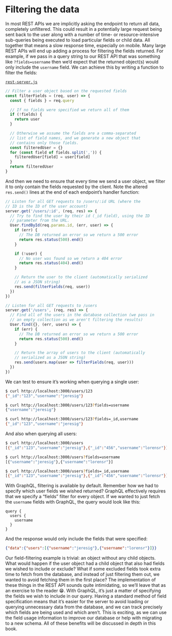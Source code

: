 # Filtering the data

In most REST APIs we are implicitly asking the endpoint to return all data, completely unfiltered. This could result in a potentially large request being sent back to the user along with a number of time- or resource-intensive sub-queries being executed to load particular fields or child data. All together that means a slow response time, especially on mobile. Many large REST APIs will end up adding a process for filtering the fields returned. For example, if we pass in a query string to our REST API that was something like `?fields=username` then we’d expect that the returned object(s) would only include the `username` field. We can achieve this by writing a function to filter the fields:

[`rest-server.js`](https://github.com/GraphQLGuide/graphql-rest-api-demo/blob/master/rest-server.js)

```js
// Filter a user object based on the requested fields
const filterFields = (req, user) => {
  const { fields } = req.query

  // If no fields were specified we return all of them
  if (!fields) {
    return user
  }

  // Otherwise we assume the fields are a comma-separated
  // list of field names, and we generate a new object that
  // contains only those fields.
  const filteredUser = {}
  for (const field of fields.split(',')) {
    filteredUser[field] = user[field]
  }
  return filteredUser
}
```

And then we need to ensure that every time we send a user object, we filter it to only contain the fields requested by the client. Note the altered `res.send()` lines at the end of each endpoint’s handler function:

```js
// Listen for all GET requests to /users/:id URL (where the
// ID is the ID of the user account)
server.get('/users/:id', (req, res) => {
  // Try to find the user by their id (_id field), using the ID
  // parameter from the URL.
  User.findById(req.params.id, (err, user) => {
    if (err) {
      // The DB returned an error so we return a 500 error
      return res.status(500).end()
    }

    if (!user) {
      // No user was found so we return a 404 error
      return res.status(404).end()
    }

    // Return the user to the client (automatically serialized
    // as a JSON string)
    res.send(filterFields(req, user))
  })
})

// Listen for all GET requests to /users
server.get('/users', (req, res) => {
  // Find all of the users in the database collection (we pass in
  // an empty collection as we aren't filtering the results)
  User.find({}, (err, users) => {
    if (err) {
      // The DB returned an error so we return a 500 error
      return res.status(500).end()
    }

    // Return the array of users to the client (automatically
    // serialized as a JSON string)
    res.send(users.map(user => filterFields(req, user)))
  })
})
```

We can test to ensure it’s working when querying a single user:

```sh
$ curl http://localhost:3000/users/123
{"_id":"123","username":"jeresig"}

$ curl http://localhost:3000/users/123?fields=username
{"username":"jeresig"}

$ curl http://localhost:3000/users/123?fields=_id,username
{"_id":"123","username":"jeresig"}
```

And also when querying all users:

```sh
$ curl http://localhost:3000/users
[{"_id":"123","username":"jeresig"},{"_id":"456","username":"lorensr"}]

$ curl http://localhost:3000/users?fields=username
[{"username":"jeresig"},{"username":"lorensr"}]

$ curl http://localhost:3000/users?fields=_id,username
[{"_id":"123","username":"jeresig"},{"_id":"456","username":"lorensr"}]
```

With GraphQL, filtering is available by default. Remember how we had to specify which user fields we wished returned? GraphQL effectively requires that we specify a “fields” filter for every object. If we wanted to just fetch the `username` fields with GraphQL, the query would look like this:

```gql
query {
  users {
    username
  }
}
```

And the response would only include the fields that were specified:

```json
{"data":{"users":[{"username":"jeresig"},{"username":"lorensr"}]}}
```

Our field-filtering example is trivial: an object without any child objects. What would happen if the user object had a child object that also had fields we wished to include or exclude? What if some excluded fields took extra time to fetch from the database, and instead of just filtering them out, we wanted to avoid fetching them in the first place? The implementation of these things in the REST API sounds quite intimidating, so we’ll leave that as an exercise to the reader 😁. With GraphQL, it’s just a matter of specifying the fields we wish to include in our query. Having a standard method of field specification means that it’s easier for the server to avoid loading or querying unnecessary data from the database, and we can track precisely which fields are being used and which aren’t. This is exciting, as we can use the field usage information to improve our database or help with migrating to a new schema. All of these benefits will be discussed in depth in this book.

